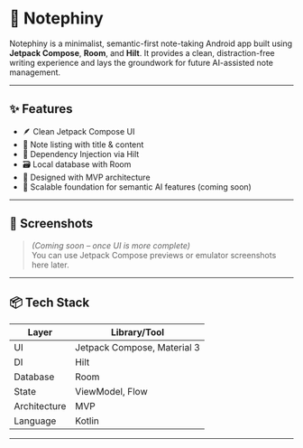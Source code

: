 # 🧠 Notephiny

Notephiny is a minimalist, semantic-first note-taking Android app built using **Jetpack Compose**, **Room**, and **Hilt**. It provides a clean, distraction-free writing experience and lays the groundwork for future AI-assisted note management.

---

## ✨ Features

- 🪶 Clean Jetpack Compose UI
- 📂 Note listing with title & content
- 💉 Dependency Injection via Hilt
- 🗃️ Local database with Room
- 🚀 Designed with MVP architecture
- 🧠 Scalable foundation for semantic AI features (coming soon)

---

## 📸 Screenshots

> *(Coming soon – once UI is more complete)*  
> You can use Jetpack Compose previews or emulator screenshots here later.

---

## 📦 Tech Stack

| Layer        | Library/Tool                |
|--------------|-----------------------------|
| UI           | Jetpack Compose, Material 3 |
| DI           | Hilt                         |
| Database     | Room                         |
| State        | ViewModel, Flow              |
| Architecture | MVP                          |
| Language     | Kotlin                       |

---


